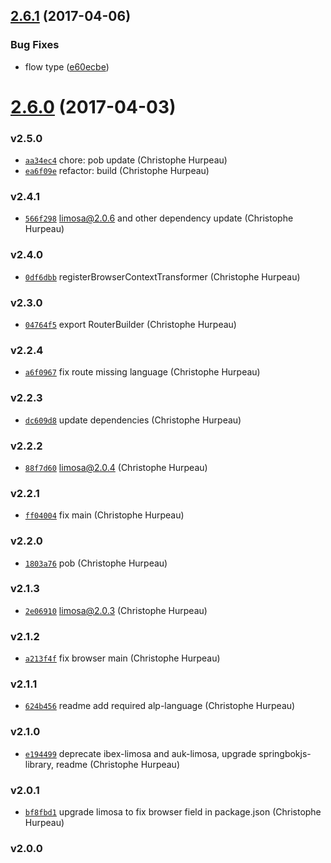 <a name="2.6.1"></a>
## [2.6.1](https://github.com/alpjs/alp-limosa/compare/v2.6.0...v2.6.1) (2017-04-06)


### Bug Fixes

* flow type ([e60ecbe](https://github.com/alpjs/alp-limosa/commit/e60ecbe))


<a name="2.6.0"></a>
# [2.6.0](https://github.com/alpjs/alp-limosa/compare/v2.5.0...v2.6.0) (2017-04-03)


### v2.5.0

- [`aa34ec4`](https://github.com/alpjs/alp-limosa/commit/aa34ec4081d4633c67125343a821cb78653685d1) chore: pob update (Christophe Hurpeau)
- [`ea6f09e`](https://github.com/alpjs/alp-limosa/commit/ea6f09e40d360b5b681da2c375f1ad0a27430ab2) refactor: build (Christophe Hurpeau)

### v2.4.1

- [`566f298`](https://github.com/alpjs/alp-limosa/commit/566f298adaa80b69b0975551eb4b2b6e2ac1c759) limosa@2.0.6 and other dependency update (Christophe Hurpeau)

### v2.4.0

- [`0df6dbb`](https://github.com/alpjs/alp-limosa/commit/0df6dbb835753f218abd0c98df08faf8710580df) registerBrowserContextTransformer (Christophe Hurpeau)

### v2.3.0

- [`04764f5`](https://github.com/alpjs/alp-limosa/commit/04764f554f09bd668158d6d1c258d8854a0a5c10) export RouterBuilder (Christophe Hurpeau)

### v2.2.4

- [`a6f0967`](https://github.com/alpjs/alp-limosa/commit/a6f09677636d4b4b3cf3c3e0b19011984d5f5854) fix route missing language (Christophe Hurpeau)

### v2.2.3

- [`dc609d8`](https://github.com/alpjs/alp-limosa/commit/dc609d882515ce0851e5fef13bc0d52a8cb0e9e0) update dependencies (Christophe Hurpeau)

### v2.2.2

- [`88f7d60`](https://github.com/alpjs/alp-limosa/commit/88f7d60ef45b1ab87e84cc5d0170a3748409a044) limosa@2.0.4 (Christophe Hurpeau)

### v2.2.1

- [`ff04004`](https://github.com/alpjs/alp-limosa/commit/ff04004834b7c78252248a7df7b3003ea66683cc) fix main (Christophe Hurpeau)

### v2.2.0

- [`1803a76`](https://github.com/alpjs/alp-limosa/commit/1803a76c67829fad07672fb765e055e85a9db80f) pob (Christophe Hurpeau)

### v2.1.3

- [`2e06910`](https://github.com/alpjs/alp-limosa/commit/2e069105ec670f44418043bc0d164d0cfb04429b) limosa@2.0.3 (Christophe Hurpeau)

### v2.1.2

- [`a213f4f`](https://github.com/alpjs/alp-limosa/commit/a213f4f64587b2e1255148eadc703ee58399dccf) fix browser main (Christophe Hurpeau)

### v2.1.1

- [`624b456`](https://github.com/alpjs/alp-limosa/commit/624b456282f34b6513d3a9d0eab0fcb3bff4fb0e) readme add required alp-language (Christophe Hurpeau)

### v2.1.0

- [`e194499`](https://github.com/alpjs/alp-limosa/commit/e19449981990483234702d73cc2669b0ea93535d) deprecate ibex-limosa and auk-limosa, upgrade springbokjs-library, readme (Christophe Hurpeau)

### v2.0.1

- [`bf8fbd1`](https://github.com/alpjs/alp-limosa/commit/bf8fbd16229aee19593f28da0a0121d6dbb9ec93) upgrade limosa to fix browser field in package.json (Christophe Hurpeau)

### v2.0.0
